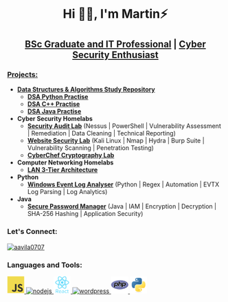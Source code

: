 <h1 align="center">Hi 👐🏾, I'm Martin⚡</h1>
<h2 align="center"><a href="https://www.linkedin.com/in/martinmathurine/">BSc Graduate and IT Professional</a> | <a href="https://github.com/martinmathurine"> Cyber Security Enthusiast</h2> <!-- Change this to Cyber Security Professional in time 🤞🏽 -->
  
<h3>Projects:</h3>

- <b>Data Structures & Algorithms Study Repository</b>
  - [**DSA Python Practise**](https://github.com/martinmathurine/Python-Practice)
  - [**DSA C++ Practise**](https://github.com/martinmathurine/CPlusPlus-Practice)
  - [**DSA Java Practise**](https://github.com/martinmathurine/Java-Practice)
- <b>Cyber Security Homelabs</b>
  - [**Security Audit Lab**](https://github.com/martinmathurine/Security-Audit) (Nessus | PowerShell | Vulnerability Assessment | Remediation | Data Cleaning | Technical Reporting)
  - [**Website Security Lab**](https://github.com/martinmathurine/Website-Security) (Kali Linux | Nmap | Hydra | Burp Suite | Vulnerability Scanning | Penetration Testing)
  - [**CyberChef Cryptography Lab**](https://github.com/martinmathurine/Cryptography-Decryption-CyberChef-Lab)
- <b>Computer Networking Homelabs</b>
  - [**LAN 3-Tier Architecture**](https://github.com/martinmathurine/LAN-3-Tier-Architecture)
- <b>Python</b> 
  - [**Windows Event Log Analyser**](https://github.com/martinmathurine/Windows-Event-Log-Analyser) (Python | Regex | Automation | EVTX Log Parsing | Log Analytics)
- <b>Java</b>
  - [**Secure Password Manager**](https://github.com/martinmathurine/Secure-Password-Manager) (Java | IAM | Encryption | Decryption | SHA-256 Hashing | Application Security)
  <!--  - <b>Full Stack Web Applications (NodeJS, React, Azure, WordPress, Generative AI, LLM and Machine Learning Components)</b>
  - [PLACEHOLDER ⛈️](https://github.com/martinmathurine/Full-Stack-Web-App-1) -->
<!-- - <b>PowerShell</b>
  - [PLACEHOLDER ⛈️](https://github.com/martinmathurine/PowerShell-1) -->

<h3>Let's Connect:</h3>
<p align="left">
<a href="https://linkedin.com/in/martinmathurine" target="_blank"><img align="center" src="https://raw.githubusercontent.com/rahuldkjain/github-profile-readme-generator/master/src/images/icons/Social/linked-in-alt.svg" alt="aavila0707" height="30" width="40" /></a>
</p>
  
<h3 align="left">Languages and Tools:</h3>
<p align="left"> 
  <a href="https://developer.mozilla.org/en-US/docs/Web/JavaScript" target="_blank" rel="noreferrer"> 
    <img src="https://raw.githubusercontent.com/devicons/devicon/master/icons/javascript/javascript-original.svg" alt="javascript" width="40" height="40"/> 
  </a> 
  <!--  <a href="https://www.typescriptlang.org/" target="_blank" rel="noreferrer"> <img src="https://raw.githubusercontent.com/devicons/devicon/master/icons/typescript/typescript-original.svg" alt="typescript" width="40" height="40"/> </a> 
  <a href="https://www.mongodb.com/" target="_blank" rel="noreferrer"> <img src="https://raw.githubusercontent.com/devicons/devicon/master/icons/mongodb/mongodb-original-wordmark.svg" alt="mongodb" width="40" height="40"/> </a> 
  <a href="https://www.mysql.com/" target="_blank" rel="noreferrer"> <img src="https://raw.githubusercontent.com/devicons/devicon/master/icons/mysql/mysql-original-wordmark.svg" alt="mysql" width="40" height="40"/> </a>
  <a href="https://www.postgresql.org" target="_blank" rel="noreferrer"> <img src="https://raw.githubusercontent.com/devicons/devicon/master/icons/postgresql/postgresql-original-wordmark.svg" alt="postgresql" width="40" height="40"/>   </a> -->
  <a href="https://nodejs.org" target="_blank" rel="noreferrer"> <img src="https://img.icons8.com/fluency/512/node-js.png" alt="nodejs" width="40" height="40"/> </a> 
  <a href="https://reactjs.org/" target="_blank" rel="noreferrer"> <img src="https://raw.githubusercontent.com/devicons/devicon/master/icons/react/react-original-wordmark.svg" alt="react" width="40" height="40"/> </a> 
 <!--  <a href="https://redux.js.org" target="_blank" rel="noreferrer"> <img src="https://raw.githubusercontent.com/devicons/devicon/master/icons/redux/redux-original.svg" alt="redux" width="40" height="40"/> </a> -->
  <a href="https://wordpress.org" target="_blank" rel="noreferrer"> <img src="https://cdn-icons-png.flaticon.com/512/174/174881.png" alt="wordpress" width="40" height="40"/> </a> 
  <a href="https://www.php.net" target="_blank" rel="noreferrer"> <img src="https://raw.githubusercontent.com/devicons/devicon/master/icons/php/php-original.svg" alt="php" width="40" height="40"/> </a>
  <a href="https://www.python.org" target="_blank" rel="noreferrer"> <img src="https://raw.githubusercontent.com/devicons/devicon/master/icons/python/python-original.svg" alt="python" width="40" height="40"/> </a> 
<!--  <a href="https://webpack.js.org" target="_blank" rel="noreferrer"> <img src="https://raw.githubusercontent.com/devicons/devicon/d00d0969292a6569d45b06d3f350f463a0107b0d/icons/webpack/webpack-original-wordmark.svg" alt="webpack" width="40" height="40"/> </a> -->
</p>

<!--
**martinmathurine/martinmathurine** is a ✨ _special_ ✨ repository because its `README.md` (this file) appears on your GitHub profile.

Here are some ideas to get you started:

- 🔭 I’m currently working on ...
- 🌱 I’m currently learning ...
- 👯 I’m looking to collaborate on ...
- 🤔 I’m looking for help with ...
- 💬 Ask me about ...
- 📫 How to reach me: ...
- 😄 Pronouns: ...
- ⚡ Fun fact: ...
-->
